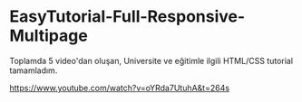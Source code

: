 # EasyTutorial-Full-Responsive-Multipage

Toplamda 5 video'dan oluşan, Universite ve eğitimle ilgili HTML/CSS tutorial tamamladım.

https://www.youtube.com/watch?v=oYRda7UtuhA&t=264s
